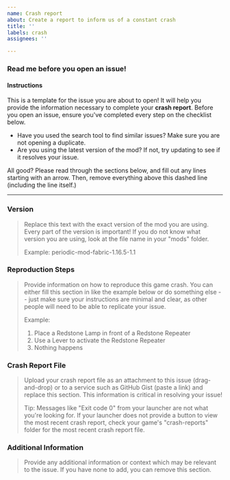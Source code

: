 ```yaml
---
name: Crash report
about: Create a report to inform us of a constant crash
title: ''
labels: crash
assignees: ''

---
```


### Read me before you open an issue! ###

#### Instructions

This is a template for the issue you are about to open! It will help you provide the information necessary
to complete your **crash report**. Before you open an issue, ensure you've completed every step on the checklist below.

- Have you used the search tool to find similar issues? Make sure you are not opening a duplicate.
- Are you using the latest version of the mod? If not, try updating to see if it resolves your issue.

All good? Please read through the sections below, and fill out any lines starting with an arrow. Then, remove
everything above this dashed line (including the line itself.)

------------------------

### Version

> Replace this text with the exact version of the mod you are using. Every part of the version is important! If you
> do not know what version you are using, look at the file name in your "mods" folder.
>
> Example: periodic-mod-fabric-1.16.5-1.1
> 
### Reproduction Steps

> Provide information on how to reproduce this game crash. You can either fill this section in like the example below
> or do something else -- just make sure your instructions are minimal and clear, as other people will need to be able
> to replicate your issue.
>
> Example:
> 1. Place a Redstone Lamp in front of a Redstone Repeater
> 2. Use a Lever to activate the Redstone Repeater
> 3. Nothing happens

### Crash Report File

> Upload your crash report file as an attachment to this issue (drag-and-drop) or to a service such as GitHub
> Gist (paste a link) and replace this section. This information is critical in resolving your issue!
> 
> Tip: Messages like "Exit code 0" from your launcher are not what you're looking for. If your launcher does not
> provide a button to view the most recent crash report, check your game's "crash-reports" folder for the most recent
> crash report file.

### Additional Information

> Provide any additional information or context which may be relevant to the issue. If you have none to add,
> you can remove this section.
